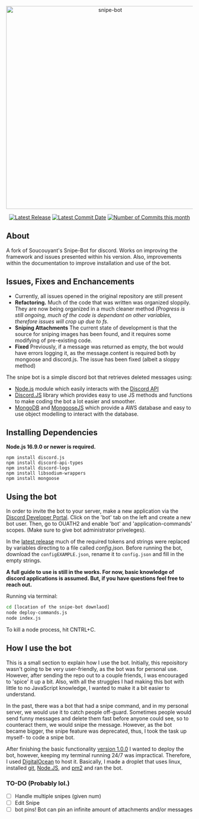 <div align="center">
  <p>
    <a href="https://github.com/Soucouyant/Snipe-Bot"><img src="https://github.com/Soucouyant/Snipe-Bot/blob/master/assets/images/logoedit.png" width="546" alt="snipe-bot" /
  </p>
  <p>
    <a href="https://github.com/Soucouyant/Snipe-Bot/releases/tag/v2.1.0"><img src="https://img.shields.io/github/v/tag/Soucouyant/Snipe-Bot?color=critical" alt="Latest Release" /></a>
    <a href="https://github.com/Soucouyant/Snipe-Bot/commit/8d933b3c1d707cd02907aa287a1b2af2b46cbfbb"><img src="https://img.shields.io/github/last-commit/Soucouyant/Snipe-Bot" alt="Latest Commit Date" /></a>
    <a href="https://github.com/Soucouyant/Snipe-Bot/commits/master"><img src="https://img.shields.io/github/commit-activity/m/Soucouyant/Snipe-Bot?color=blue" alt="Number of Commits this month" /></a>
  </p>
</div>

## About

A fork of Soucouyant's Snipe-Bot for discord. Works on improving the framework and issues presented within his version. Also, improvements within the documentation to improve installation and use of the bot.
    
## Issues, Fixes and Enchancements
- Currently, all issues opened in the original repository are still present
- **Refactoring.** Much of the code that was written was organized sloppily. They are now being organized in a much cleaner method <em>(Progress is still ongoing, much of the code is dependant on other variables, therefore issues will crop up due to fs.</em>
- **Sniping Attachments** The current state of development is that the source for sniping images has been found, and it requires some modifying of pre-existing code.
- **Fixed** Previously, if a message was returned as empty, the bot would have errors logging it, as the message.content is required both by mongoose and discord.js. The issue has been fixed (albeit a sloppy method)
    
 
The snipe bot is a simple discord bot that retrieves deleted messages using:
- [Node.js](https://nodejs.org) module which easily interacts with the [Discord API](https://discord.com/developers/docs/intro)
- [Discord.JS](https://discord.js.org/#/) library which provides easy to use JS methods and functions to make coding the bot a lot easier and smoother.
- [MongoDB](https://www.mongodb.com/) and [MongooseJS](https://mongoosejs.com/) which provide a AWS database and easy to use object modelling to interact with the database.

## Installing Dependencies
**Node.js 16.9.0 or newer is required.**
```sh-session
npm install discord.js
npm install discord-api-types
npm install discord-logs
npm install libsodium-wrappers
npm install mongoose
```

## Using the bot
    
In order to invite the bot to your server, make a new application via the [Discord Developer Portal](https://discord.com/developers/applications). Click on the 'bot' tab on the left and create a new bot user. Then, go to OUATH2 and enable 'bot' and 'application-commands' scopes. (Make sure to give bot administrator priveleges).
    
In the [latest release](https://github.com/Soucouyant/Snipe-Bot/releases/tag/v2.0.2-alpha) much of the required tokens and strings were replaced by variables directing to a file called _config.json_. Before running the bot, download the ```configEXAMPLE.json```, rename it to ```config.json``` and fill in the empty strings.
    
**A full guide to use is still in the works. For now, basic knowledge of discord applications is assumed. But, if you have questions feel free to reach out.**

Running via terminal:
```bash
cd [location of the snipe-bot downlaod]
node deploy-commands.js
node index.js
```
To kill a node process, hit CNTRL+C.

## How I use the bot
    
This is a small section to explain how I use the bot. Initially, this repoisitory wasn't going to be very user-friendly, as the bot was for personal use. However, after sending the repo out to a couple friends, I was encouraged to 'spice' it up a bit. Also, with all the struggles I had making this bot with little to no JavaScript knowledge, I wanted to make it a bit easier to understand. 
    
In the past, there was a bot that had a snipe command, and in my personal server, we would use it to catch people off-guard. Sometimes people would send funny messages and delete them fast before anyone could see, so to counteract them, we would snipe the message. However, as the bot became bigger, the snipe feature was deprecated, thus, I took the task up myself- to code a snipe bot.
    
After finishing the basic functionality [version 1.0.0](https://github.com/Soucouyant/Snipe-Bot/releases/tag/v1.0.0) I wanted to deploy the bot, however, keeping my terminal running 24/7 was impractical. Therefore, I used [DigitalOcean](https://www.digitalocean.com/) to host it. Basically, I made a droplet that uses linux, installed [git](https://git-scm.com/), [Node.JS](https://nodejs.org/en/), and [pm2](https://pm2.keymetrics.io/) and ran the bot.

### TO-DO (Probably lol.)
- [ ] Handle multiple snipes (given num)
- [ ] Edit Snipe
- [ ] bot pins! Bot can pin an infinite amount of attachments and/or messages
